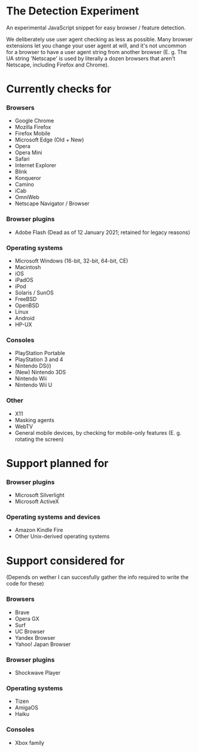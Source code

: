 # The Detection Experiment

An experimental JavaScript snippet for easy browser / feature detection.

We deliberately use user agent checking as less as possible. Many browser extensions let you change your user agent at will, and it's not uncommon for a browser to have a user agent string from another browser (E. g. The UA string 'Netscape' is used by literally a dozen browsers that aren't Netscape, including Firefox and Chrome).

# Currently checks for

### Browsers

* Google Chrome
* Mozilla Firefox
* Firefox Mobile
* Microsoft Edge (Old + New)
* Opera
* Opera Mini
* Safari
* Internet Explorer
* Blink
* Konqueror
* Camino
* iCab
* OmniWeb
* Netscape Navigator / Browser

### Browser plugins

* Adobe Flash (Dead as of 12 January 2021; retained for legacy reasons)

### Operating systems

* Microsoft Windows (16-bit, 32-bit, 64-bit, CE)
* Macintosh
* iOS
* iPadOS
* iPod
* Solaris / SunOS
* FreeBSD
* OpenBSD
* Linux
* Android
* HP-UX

### Consoles

* PlayStation Portable
* PlayStation 3 and 4
* Nintendo DS(i)
* (New) Nintendo 3DS
* Nintendo Wii
* Nintendo Wii U

### Other

* X11
* Masking agents
* WebTV
* General mobile devices, by checking for mobile-only features (E. g. rotating the screen)


# Support planned for

### Browser plugins

* Microsoft Silverlight
* Microsoft ActiveX

### Operating systems and devices

* Amazon Kindle Fire
* Other Unix-derived operating systems


# Support considered for

(Depends on wether I can succesfully gather the info required to write the code for these)

### Browsers

* Brave
* Opera GX
* Surf
* UC Browser
* Yandex Browser
* Yahoo! Japan Browser

### Browser plugins

* Shockwave Player

### Operating systems

* Tizen
* AmigaOS
* Haiku

### Consoles

* Xbox family

